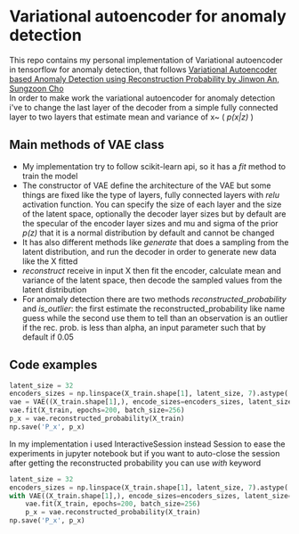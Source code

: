 # Variational autoencoder for anomaly detection

This repo contains my personal implementation of Variational autoencoder
 in tensorflow for anomaly detection, that follows
 [Variational Autoencoder based Anomaly Detection using Reconstruction Probability by Jinwon An, Sungzoon Cho](https://www.semanticscholar.org/paper/Variational-Autoencoder-based-Anomaly-Detection-An-Cho/061146b1d7938d7a8dae70e3531a00fceb3c78e8)
 <br>
 In order to make work the variational autoencoder for anomaly detection i've to change the last layer of the decoder
 from a simple fully connected layer to two layers that estimate mean and variance
 of x~ ( _p(x|z)_ )
<br>
## Main methods of VAE class
- My implementation try to follow scikit-learn api, so it has a _fit_ method
to train the model 
- The constructor of VAE define the architecture of the VAE but some things are fixed
like the type of layers, fully connected layers with _relu_ activation function.
You can specify the size of each layer and the size of the latent space, optionally the decoder layer sizes
but by default are the specular of the encoder layer sizes and mu and sigma of
the prior _p(z)_ that it is a normal distribution by default and
cannot be changed
- It has also different methods like _generate_
that does a sampling from the latent distribution, and run the
decoder in order to generate new data like the X fitted
- _reconstruct_ receive in input X then fit the encoder, calculate mean
and variance of the latent space, then decode the sampled values from
the latent distribution
- For anomaly detection there are two methods _reconstructed_probability_
and _is_outlier_: the first estimate the reconstructed_probability like name
guess while the second use them to tell than an observation is an outlier if
the rec. prob. is less than alpha, an input parameter such that by default if 0.05

## Code examples
```python
latent_size = 32
encoders_sizes = np.linspace(X_train.shape[1], latent_size, 7).astype('int')[1:-1]
vae = VAE((X_train.shape[1],), encode_sizes=encoders_sizes, latent_size=latent_size, lr=0.00001)
vae.fit(X_train, epochs=200, batch_size=256)
p_x = vae.reconstructed_probability(X_train)
np.save('P_x', p_x)

```

In my implementation i used InteractiveSession instead Session to ease 
the experiments in jupyter notebook but if you want to auto-close the
session after getting the reconstructed probability you can use _with_
keyword

```python
latent_size = 32
encoders_sizes = np.linspace(X_train.shape[1], latent_size, 7).astype('int')[1:-1]
with VAE((X_train.shape[1],), encode_sizes=encoders_sizes, latent_size=latent_size, lr=0.00001) as vae:
    vae.fit(X_train, epochs=200, batch_size=256)
    p_x = vae.reconstructed_probability(X_train)
np.save('P_x', p_x)

```


